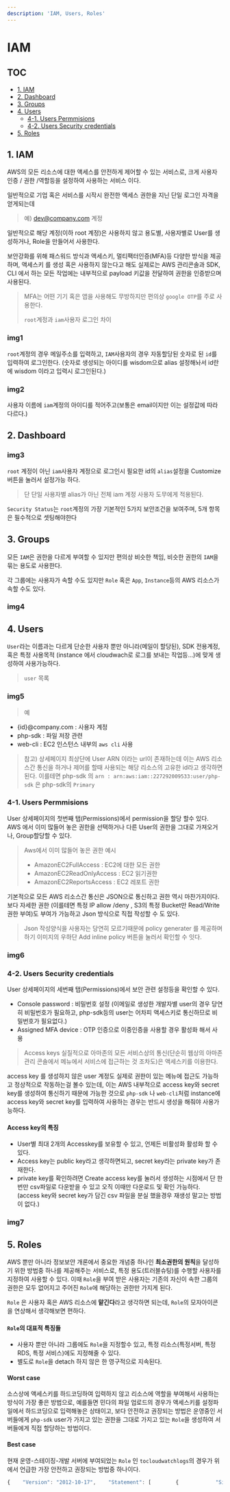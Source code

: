 ```yaml
---
description: 'IAM, Users, Roles'
---
```


# IAM

## TOC

* [1. IAM](iam.md#1-iam)
* [2. Dashboard](iam.md#2-dashboard)
* [3. Groups](iam.md#3-groups)
* [4. Users](iam.md#4-users)
  * [4-1. Users Permmisions](iam.md#4-1-users-permmisions)
  * [4-2. Users Security credentials](iam.md#4-2-users-security-credentials)
* [5. Roles](iam.md#5-roles)

## 1. IAM

AWS의 모든 리소스에 대한 액세스를 안전하게 제어할 수 있는 서비스로, 크게 사용자 인증 / 권한 /역할등을 설정하여 사용하는 서비스 이다.

일반적으로 기업 혹은 서비스를 시작시 완전한 액세스 권한을 지닌 단일 로그인 자격을 얻게되는데

> 예\) dev@company.com 계정

일반적으로 해당 계정\(이하 root 계정\)은 사용하지 않고 용도별, 사용자별로 User를 생성하거나, Role을 만들어서 사용한다.

보안강화를 위해 패스워드 방식과 액세스키, 멀티팩터인증\(MFA\)등 다양한 방식을 제공하며, 액세스키 를 생성 혹은 사용하지 않는다고 해도 실제로는 AWS 관리콘솔과 SDK, CLI 에서 하는 모든 작업에는 내부적으로 payload 키값을 전달하여 권한을 인증받으며 사용된다.

> MFA는 어떤 기기 혹은 앱을 사용해도 무방하지만 편의상 `google OTP`를 주로 사용한다.
>
> `root`계정과 `iam`사용자 로그인 차이

### img1

`root`계정의 경우 메일주소를 입력하고, `IAM`사용자의 경우 자동할당된 숫자로 된 `id`를 입력하여 로그인한다. \(숫자로 생성되는 아이디를 wisdom으로 alias 설정해놔서 id란에 wisdom 이라고 입력시 로그인된다.\)

### img2

사용자 이름에 `iam`계정의 아이디를 적어주고\(보통은 email이지만 이는 설정값에 따라 다르다.\)

## 2. Dashboard

### img3

`root` 계정이 아닌 `iam`사용자 계정으로 로그인시 필요한 id의 `alias`설정을 Customize 버튼을 눌러서 설정가능 하다.

> 단 단일 사용자별 alias가 아닌 전체 iam 계정 사용자 도무에게 적용된다.

`Security Status`는 `root`계정의 가장 기본적인 5가지 보안조건을 보여주며, 5개 항목은 필수적으로 셋팅해야한다

## 3. Groups

모든 `IAM`은 권한을 다르게 부여할 수 있지만 편의상 비슷한 책임, 비슷한 권한의 `IAM`을 묶는 용도로 사용한다.

각 그룹에는 사용자가 속할 수도 있지만 `Role` 혹은 `App`, `Instance`등의 AWS 리소스가 속할 수도 있다.

### img4

## 4. Users

`User`라는 이름과는 다르게 단순한 사용자 뿐만 아니라\(메일이 할당된\), SDK 전용계정, 혹은 특정 사용목적 \(instance 에서 cloudwach로 로그를 보내는 작업등...\)에 맞게 생성하여 사용가능하다.

> `user` 목록

### img5

> 예

* {id}@company.com : 사용자 계정
* php-sdk : 파일 저장 관련
* web-cli : EC2 인스턴스 내부의 `aws cli` 사용

> 참고\) 상세페이지 최상단에 User ARN 이라는 url이 존재하는데 이는 AWS 리소스간 통신을 하거나 제어를 할때 사용되는 해당 리소스의 고유한 id라고 생각하면 된다. 이를테면 php-sdk 의 `arn : arn:aws:iam::227292009533:user/php-sdk` 은 php-sdk의 `Primary`

### 4-1. Users Permmisions

User 상세페이지의 첫번째 탭\(Permissions\)에서 permission을 할당 할수 있다. AWS 에서 이미 많들어 놓은 권한을 선택하거나 다른 User의 권한을 그대로 가져오거나, Group할당할 수 있다.

> Aws에서 이미 많들어 놓은 권한 예시
>
> * AmazonEC2FullAccess : EC2에 대한 모든 권한
> * AmazonEC2ReadOnlyAccess : EC2 읽기권한
> * AmazonEC2ReportsAccess : EC2 레포트 권한

기본적으로 모든 AWS 리소스간 통신은 JSON으로 통신하고 권한 역시 마찬가지이다. 보다 자세한 권한 \(이를테면 특정 IP allow /deny , S3의 특정 Bucket만 Read/Write 권한 부여\)도 부여가 가능하고 Json 방식으로 직접 작성할 수 도 있다.

> Json 작성양식을 사용자는 당연히 모르기때문에 policy generater 를 제공하며 하기 이미지의 우하단 Add inline policy 버튼을 눌러서 확인할 수 잇다.

### img6

### 4-2. Users Security credentials

User 상세페이지의 세번째 탭\(Permissions\)에서 보안 관련 설정등을 확인할 수 있다.

* Console password : 비밀번호 설정 \(이메일로 생성한 개발자별 user의 경우 당연히 비밀번호가 필요하고, php-sdk등의 user는 어차피 액세스키로 통신하므로 비밀번호가 필요없다.\)
* Assigned MFA device : OTP 인증으로 이중인증을 사용할 경우 활성화 해서 사용

> Access keys 실질적으로 아마존의 모든 서비스상의 통신\(단순히 웹상의 아마존 관리 콘솔에서 메뉴에서 서비스에 접근하는 것 조차도\)은 액세스키를 이용한다.

access key 를 생성하지 않은 user 계정도 실제로 권한이 있는 메뉴에 접근도 가능하고 정상적으로 작동하는걸 볼수 있는데, 이는 AWS 내부적으로 access key와 secret key를 생성하여 통신하기 때문에 가능한 것으로 `php-sdk` 나 `web-cli`처럼 instance에 access key와 secret key를 입력하여 사용하는 경우는 반드시 생성을 해줘야 사용가능하다.

#### Access key의 특징

* User별 최대 2개의 Accesskey를 보유할 수 있고, 언제든 비활성화 활성화 할 수 있다.
* Access key는 public key라고 생각하면되고, secret key라는 private key가 존재한다.
* private key를 확인하려면 Create access key를 눌러서 생성하는 시점에서 단 한번만 csv파일로 다운받을 수 있고 오직 이때만 다운로드 및 확인 가능하다. \(access key와 secret key가 담긴 csv 파일을 분실 했을경우 재생성 말고는 방법이 없다.\)

### img7

## 5. Roles

AWS 뿐만 아니라 정보보안 개론에서 중요한 개념중 하나인 **최소권한의 원칙**을 달성하기 위한 방법중 하나를 제공해주는 서비스로, 특정 용도\(트러블슈팅\)를 수행할 사용자를 지정하여 사용할 수 있다. 이때 `Role`을 부여 받은 사용자는 기존의 자신이 속한 그룹의 권한은 모두 없어지고 주어진 `Role`에 해당하는 권한만 가지게 된다.

`Role` 은 사용자 혹은 AWS 리소스에 **맡긴다**라고 생각하면 되는데, `Role`의 모자아이콘을 연상해서 생각해보면 편하다.

#### `Role`의 대표적 특징들

* 사용자 뿐만 아니라 그룹에도 `Role`을 지정할수 있고, 특정 리소스\(특정서버, 특정 RDS, 특정 서비스\)에도 지정해줄 수 있다.
* 별도로 `Role`을 detach 하지 않은 한 영구적으로 지속된다.

#### Worst case

소스상에 액세스키를 하드코딩하여 입력하지 않고 리소스에 역할을 부여해서 사용하는 방식이 가장 좋은 방법으로, 예를들면 민다의 파일 업로드의 경우가 액세스키를 설정파일에서 하드코딩으로 입력해놓은 상태이고, 보다 안전하고 권장되는 방법은 운영중인 서버들에게 `php-sdk` user가 가지고 있는 권한을 그대로 가지고 있는 `Role`을 생성하여 서버들에게 직접 할당하는 방법이다.

#### Best case

현재 운영-스테이징-개발 서버에 부여되었는 `Role` 인 `tocloudwatchlogs`의 경우가 위에서 언급한 가장 안전하고 권장되는 방법중 하나이다.

```javascript
{    "Version": "2012-10-17",    "Statement": [        {            "Sid": "VisualEditor0",            "Effect": "Allow",            // 허용정책            "Action": [                "logs:CreateLogStream",        // logStream 생성권한                "logs:DescribeLogStreams",                "logs:PutLogEvents"        // log쓰기 권한            ],            "Resource": "arn:aws:logs:*:*:*"// 모든 log        },        {            "Sid": "VisualEditor1",            "Effect": "Allow",                "Action": "s3:*",            // 모든 S3 액션에 대해 (CRUD)            "Resource": [                "arn:aws:s3:::wisdom-ec2-log/*",    // wisdom-ec2-log 버킷과                "arn:aws:s3:::wisdomelblog/*"    // wisdomelblog 버킷의 모든 파일에 대한            ]        },        {            "Sid": "VisualEditor2",            "Effect": "Allow",            "Action": "logs:CreateLogGroup",            "Resource": "arn:aws:logs:*:*:*"        }    ]}
```

